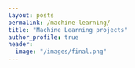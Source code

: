 ```yaml
---
layout: posts
permalink: /machine-learning/
title: "Machine Learning projects"
author_profile: true
header:
  image: "/images/final.png"
---
```



